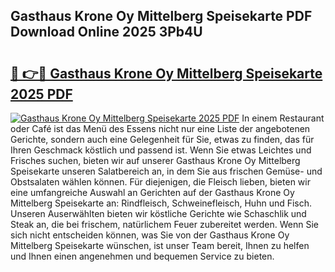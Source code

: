 ## Gasthaus Krone Oy Mittelberg Speisekarte PDF Download Online 2025 3Pb4U

# <h2><a href="http://gc9l62a.nevu.top/?p=Gasthaus+Krone+Oy+Mittelberg+Speisekarte">🔗 👉🔴 Gasthaus Krone Oy Mittelberg Speisekarte 2025 PDF</a></h2>

[![Gasthaus Krone Oy Mittelberg Speisekarte 2025 PDF](https://i.imgur.com/dBaPXMq.png)](http://gc9l62a.nevu.top/?p=Gasthaus+Krone+Oy+Mittelberg+Speisekarte)
In einem Restaurant oder Café ist das Menü des Essens nicht nur eine Liste der angebotenen Gerichte, sondern auch eine Gelegenheit für Sie, etwas zu finden, das für Ihren Geschmack köstlich und passend ist. Wenn Sie etwas Leichtes und Frisches suchen, bieten wir auf unserer Gasthaus Krone Oy Mittelberg Speisekarte unseren Salatbereich an, in dem Sie aus frischen Gemüse- und Obstsalaten wählen können. Für diejenigen, die Fleisch lieben, bieten wir eine umfangreiche Auswahl an Gerichten auf der Gasthaus Krone Oy Mittelberg Speisekarte an: Rindfleisch, Schweinefleisch, Huhn und Fisch. Unseren Auserwählten bieten wir köstliche Gerichte wie Schaschlik und Steak an, die bei frischem, natürlichem Feuer zubereitet werden. Wenn Sie sich nicht entscheiden können, was Sie von der Gasthaus Krone Oy Mittelberg Speisekarte wünschen, ist unser Team bereit, Ihnen zu helfen und Ihnen einen angenehmen und bequemen Service zu bieten.
